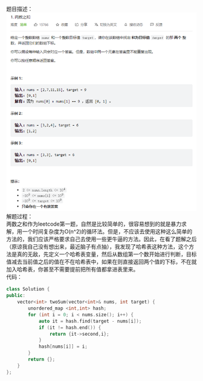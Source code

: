 题目描述：  
![image](/basical/array/image/image14.png)  
解题过程：  
两数之和作为leetcode第一题，自然是比较简单的，很容易想到的就是暴力求解，用一个时间复杂度为O(n^2)的循环法。但是，不应该去使用这种这么简单的方法的，我们应该严格要求自己去使用一些更牛逼的方法。因此，在看了题解之后（原谅我自己没有想出来，最近脑子有点抽），我发现了哈希表这种方法，这个方法是真的无敌，先定义一个哈希表变量，然后从数组第一个数开始进行判断，目标值减去当前值之后的值在不在哈希表中，如果在则直接返回两个值的下标，不在就加入哈希表，你甚至不需要提前把所有值都拿进表里来。  
代码：  
```cpp
class Solution {
public:
    vector<int> twoSum(vector<int>& nums, int target) {
        unordered_map <int,int> hash;
        for (int i = 0; i < nums.size(); i++) {
            auto it = hash.find(target - nums[i]);
            if (it != hash.end()) {
                return {it->second,i};
            }
            hash[nums[i]] = i;
        }
        return {};
    }
};
```